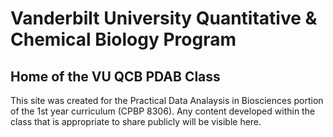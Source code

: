 # Vanderbilt University Quantitative &amp; Chemical Biology Program 
## Home of the VU QCB PDAB Class
This site was created for the Practical Data Analaysis in Biosciences portion of the 1st year curriculum (CPBP 8306). Any content developed within the class that is appropriate to share publicly will be visible here.


